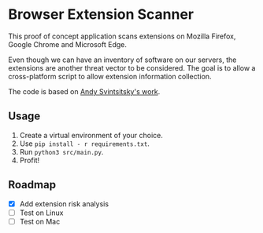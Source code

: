 # Browser Extension Scanner

This proof of concept application scans extensions on Mozilla Firefox, Google Chrome and Microsoft Edge.

Even though we can have an inventory of software on our servers, the extensions are another threat vector to be considered. The goal is to allow a cross-platform script to allow extension information collection.

The code is based on [Andy Svintsitsky's work](https://github.com/andysvints/PowerShellIT/tree/master/PowerShellIT%20%235%20-%20Browser%20Extensions).

## Usage

1. Create a virtual environment of your choice.
2. Use `pip install - r requirements.txt`.
3. Run `python3 src/main.py`.
4. Profit!

## Roadmap

- [x] Add extension risk analysis
- [ ] Test on Linux
- [ ] Test on Mac
